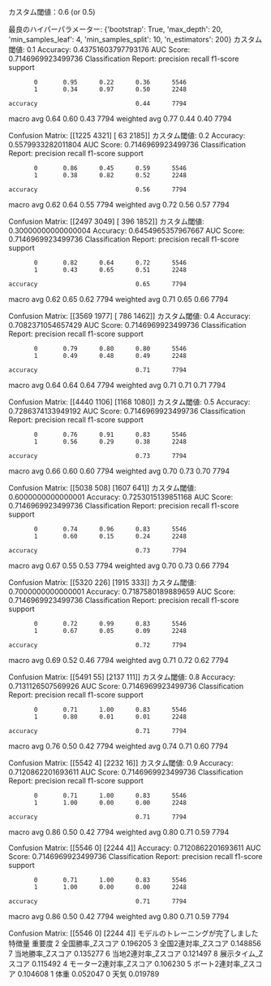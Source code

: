 カスタム閾値：0.6 (or 0.5)


最良のハイパーパラメーター: {'bootstrap': True, 'max_depth': 20, 'min_samples_leaf': 4, 'min_samples_split': 10, 'n_estimators': 200}
カスタム閾値: 0.1
Accuracy: 0.43751603797793176
AUC Score: 0.7146969923499736
Classification Report:
              precision    recall  f1-score   support

           0       0.95      0.22      0.36      5546
           1       0.34      0.97      0.50      2248

    accuracy                           0.44      7794
   macro avg       0.64      0.60      0.43      7794
weighted avg       0.77      0.44      0.40      7794

Confusion Matrix:
[[1225 4321]
 [  63 2185]]
カスタム閾値: 0.2
Accuracy: 0.5579933282011804
AUC Score: 0.7146969923499736
Classification Report:
              precision    recall  f1-score   support

           0       0.86      0.45      0.59      5546
           1       0.38      0.82      0.52      2248

    accuracy                           0.56      7794
   macro avg       0.62      0.64      0.55      7794
weighted avg       0.72      0.56      0.57      7794

Confusion Matrix:
[[2497 3049]
 [ 396 1852]]
カスタム閾値: 0.30000000000000004
Accuracy: 0.6454965357967667
AUC Score: 0.7146969923499736
Classification Report:
              precision    recall  f1-score   support

           0       0.82      0.64      0.72      5546
           1       0.43      0.65      0.51      2248

    accuracy                           0.65      7794
   macro avg       0.62      0.65      0.62      7794
weighted avg       0.71      0.65      0.66      7794

Confusion Matrix:
[[3569 1977]
 [ 786 1462]]
カスタム閾値: 0.4
Accuracy: 0.7082371054657429
AUC Score: 0.7146969923499736
Classification Report:
              precision    recall  f1-score   support

           0       0.79      0.80      0.80      5546
           1       0.49      0.48      0.49      2248

    accuracy                           0.71      7794
   macro avg       0.64      0.64      0.64      7794
weighted avg       0.71      0.71      0.71      7794

Confusion Matrix:
[[4440 1106]
 [1168 1080]]
カスタム閾値: 0.5
Accuracy: 0.7286374133949192
AUC Score: 0.7146969923499736
Classification Report:
              precision    recall  f1-score   support

           0       0.76      0.91      0.83      5546
           1       0.56      0.29      0.38      2248

    accuracy                           0.73      7794
   macro avg       0.66      0.60      0.60      7794
weighted avg       0.70      0.73      0.70      7794

Confusion Matrix:
[[5038  508]
 [1607  641]]
カスタム閾値: 0.6000000000000001
Accuracy: 0.7253015139851168
AUC Score: 0.7146969923499736
Classification Report:
              precision    recall  f1-score   support

           0       0.74      0.96      0.83      5546
           1       0.60      0.15      0.24      2248

    accuracy                           0.73      7794
   macro avg       0.67      0.55      0.53      7794
weighted avg       0.70      0.73      0.66      7794

Confusion Matrix:
[[5320  226]
 [1915  333]]
カスタム閾値: 0.7000000000000001
Accuracy: 0.7187580189889659
AUC Score: 0.7146969923499736
Classification Report:
              precision    recall  f1-score   support

           0       0.72      0.99      0.83      5546
           1       0.67      0.05      0.09      2248

    accuracy                           0.72      7794
   macro avg       0.69      0.52      0.46      7794
weighted avg       0.71      0.72      0.62      7794

Confusion Matrix:
[[5491   55]
 [2137  111]]
カスタム閾値: 0.8
Accuracy: 0.7131126507569926
AUC Score: 0.7146969923499736
Classification Report:
              precision    recall  f1-score   support

           0       0.71      1.00      0.83      5546
           1       0.80      0.01      0.01      2248

    accuracy                           0.71      7794
   macro avg       0.76      0.50      0.42      7794
weighted avg       0.74      0.71      0.60      7794

Confusion Matrix:
[[5542    4]
 [2232   16]]
カスタム閾値: 0.9
Accuracy: 0.7120862201693611
AUC Score: 0.7146969923499736
Classification Report:
              precision    recall  f1-score   support

           0       0.71      1.00      0.83      5546
           1       1.00      0.00      0.00      2248

    accuracy                           0.71      7794
   macro avg       0.86      0.50      0.42      7794
weighted avg       0.80      0.71      0.59      7794

Confusion Matrix:
[[5546    0]
 [2244    4]]
Accuracy: 0.7120862201693611
AUC Score: 0.7146969923499736
Classification Report:
              precision    recall  f1-score   support

           0       0.71      1.00      0.83      5546
           1       1.00      0.00      0.00      2248

    accuracy                           0.71      7794
   macro avg       0.86      0.50      0.42      7794
weighted avg       0.80      0.71      0.59      7794

Confusion Matrix:
[[5546    0]
 [2244    4]]
モデルのトレーニングが完了しました
             特徴量       重要度
2      全国勝率_Zスコア  0.196205
3    全国2連対率_Zスコア  0.148856
7      当地勝率_Zスコア  0.135277
6    当地2連対率_Zスコア  0.121497
8     展示タイム_Zスコア  0.115492
4  モーター2連対率_Zスコア  0.106230
5   ボート2連対率_Zスコア  0.104608
1             体重  0.052047
0             天気  0.019789